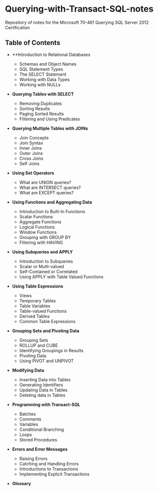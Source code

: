 # Querying-with-Transact-SQL-notes
Repository of notes for the Microsoft 70-461 Querying SQL Server 2012 Certification

## Table of Contents
- **Introduction to Relational Databases
  - Schemas and Object Names
  - SQL Statement Types
  - The SELECT Statement
  - Working with Data Types
  - Working with NULLs
  
 - **Querying Tables with SELECT**
   - Removing Duplicates
   - Sorting Results
   - Paging Sorted Results
   - Filtering and Using Predicates
  
- **Querying Multiple Tables with JOINs**
  - Join Concepts
  - Join Syntax
  - Inner Joins
  - Outer Joins
  - Cross Joins
  - Self Joins
  
- **Using Set Operators**
  - What are UNION queries?
  - What are INTERSECT queries?
  - What are EXCEPT queries?
  
- **Using Functions and Aggregating Data**
  - Introduction to Built-In Functions
  - Scalar Functions
  - Aggregate Functions
  - Logical Functions
  - Window Functions
  - Grouping with GROUP BY
  - Filtering with HAVING
  
- **Using Subqueries and APPLY**
  - Introduction to Subqueries
  - Scalar or Multi-valued
  - Self\-Contained or Correlated
  - Using APPLY with Table Valued Functions

- **Using Table Expressions**
  - Views
  - Temporary Tables
  - Table Variables
  - Table-valued Functions
  - Derived Tables
  - Common Table Expressions

- **Grouping Sets and Pivoting Data**
  - Grouping Sets
  - ROLLUP and CUBE
  - Identifying Groupings in Results
  - Pivoting Data
  - Using PIVOT and UNPIVOT
  
- **Modifying Data**
  - Inserting Data into Tables
  - Generating Identifiers
  - Updating Data in Tables
  - Deleting data in Tables
  
- **Programming with Transact-SQL**
  - Batches
  - Comments
  - Variables
  - Conditional Branching
  - Loops
  - Stored Procedures

- **Errors and Error Messages**
  - Raising Errors
  - Catching and Handling Errors
  - Introductions to Transactions
  - Implementing Explicit Transactions

- **Glossary**
